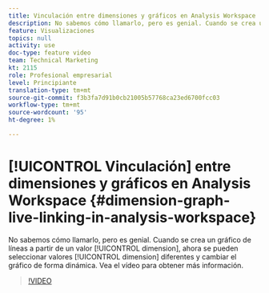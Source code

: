 ```yaml
---
title: Vinculación entre dimensiones y gráficos en Analysis Workspace
description: No sabemos cómo llamarlo, pero es genial. Cuando se crea un gráfico de líneas a partir de un valor de dimensión, ahora se pueden seleccionar valores de dimensión diferentes y cambiar el gráfico de forma dinámica. Vea el vídeo para obtener más información.
feature: Visualizaciones
topics: null
activity: use
doc-type: feature video
team: Technical Marketing
kt: 2115
role: Profesional empresarial
level: Principiante
translation-type: tm+mt
source-git-commit: f3b3fa7d91b0cb21005b57768ca23ed6700fcc03
workflow-type: tm+mt
source-wordcount: '95'
ht-degree: 1%

---
```



# [!UICONTROL Vinculación] entre dimensiones y gráficos en Analysis Workspace  {#dimension-graph-live-linking-in-analysis-workspace}

No sabemos cómo llamarlo, pero es genial. Cuando se crea un gráfico de líneas a partir de un valor [!UICONTROL dimension], ahora se pueden seleccionar valores [!UICONTROL dimension] diferentes y cambiar el gráfico de forma dinámica. Vea el vídeo para obtener más información.

>[!VIDEO](https://video.tv.adobe.com/v/23991/?quality=12)
